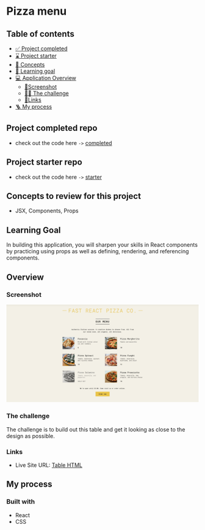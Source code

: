 # Pizza menu

## Table of contents

- [✅ Project completed](#project-completed-repo)
- [⌛️ Project starter](#project-starter-repo)
- [🧩 Concepts](#concepts-to-review-for-this-project)
- [🎯 Learning goal](#learning-goal)
- [💻 Application Overview](#overview)
  - [📸Screenshot](#screenshot)
  - [🥷🏽 The challenge](#the-challenge)
  - [🔗Links](#links)
- [🪜 My process](#my-process)

## Project completed repo

- check out the code here `->` [completed](https://github.com/hermkan/)

## Project starter repo

- check out the code here `->` [starter](https://github.com/hermkan/)

## Concepts to review for this project

- JSX, Components, Props

## Learning Goal

In building this application, you will sharpen your skills in React components by practicing using props as well as defining, rendering, and referencing components.

## Overview

### Screenshot

![Design preview for pizza-menu](./preview-pizza-menu.png)

### The challenge

The challenge is to build out this table and get it looking as close to the design as possible.

### Links

- Live Site URL: [Table HTML](/)

## My process

<!-- In this project, we built a pizza menu for a fictionnal restaurant!

The most important component is the Pizza Menu.

In the **public folder/**, there is a file named `data.js` which contains an array of pizza objects with _name_, _ingredients_, _price_, _photoName_, and _soldOut_ as its properties. We used this to populate the pizza menu card.

The menu component will be composed of Card components, which will be comprised of a photo and a description.

Next,`App.js` contains the top-level component. The data in `data.js` is retrieved in`App.js` and flow downward from App to Card.

`index.js` renders the App component. `style.css` and `index.html` handle the markup and styling. -->

<!-- ### -->

<!-- I started with the card component. The card compoent is responsible for showing the description and photo of a pizza. It will work with the _photoName_ property of our passed-down comments object extracted from commentData.js -->

### Built with

- React
- CSS

<!-- Let’s start with the smallest component, the Body. The Body is responsible for showing the comments that users have written. It will work with the comment property of our passed-down comments object extracted from commentData.js.

Open up Body.js and define your Body component.

This component should receive props. This props object contains all of the data on our comment, such as the username, profile image, and comment, but the Body works specifically with only the comment property.

Have the component return a <p> element that contains the comment property from props.

Stuck? Get a hint
3.
Export the Body component after its function definition so that it can be imported and used in Card.js.

Stuck? Get a hint
4.
Open Header.js and define your Header component.

This component will be responsible for the profileImg and username properties of our passed-down comments object.

The Header component should receive props. The component should return two elements, an <img> element whose src attribute will receive the profileImg property from props, and a <h1> element, displaying username from props.

Stuck? Get a hint
5.
Export the Header component after its function definition so that it can be imported and used in Card.js.

Stuck? Get a hint
Setting Up Card
6.
Great job! Let’s take a brief detour back to App.js.

Currently, the App component is empty. This is the top-level component and it is responsible for returning the interface to be rendered. In this case, it will be returning an instance of the Card component for every comment in commentData.js.

In the App component body, map over the comments array with the argument named comment and return an instance of the Card component.

For each component, give it an attribute named commentObject and the value {comment}.

Stuck? Get a hint
7.
Nice! You’ve set up App to pass down information to the Card component. Let’s put the pieces together.

Open Card.js and import the Header and Body components. Card will be the outer “shell” that contains our two smaller components: Card is the parent, and Header and Body are the child components.

Begin defining the Card component. Card should receive props.

Card should return an instance of the Header component, and an instance of the Body component.

Stuck? Get a hint
8.
Previously in App.js, you’ve passed down a commentObject attribute to Card which contains an object with three properties (profileImg, username, and comment).

It’s time to access those and finally pass them to the children components: Header and Body.

Header expects two props, profileImg and username.

Give the Header instance an attribute named profileImg and the value of props.commentObject.profileImg.

Stuck? Get a hint
9.
Next, give the Header instance an attribute named username and the value of props.commentObject.username.

Stuck? Get a hint
10.
The Body instance expects a comment prop.

Give the Body instance an attribute named comment and the value of props.commentObject.comment.

Stuck? Get a hint
11.
Now, export the Card component so it can be imported and used.

Stuck? Get a hint
Rendering the Application
12.
Open up App.js again, and import the Card component which is now defined and exported.

Stuck? Get a hint
13.
Then, export the App component.

Stuck? Get a hint
14.
Open up index.js and import the App component.

Stuck? Get a hint
15.
As you may recall, index.js is largely responsible for only rendering the App component.

Use .createRoot() to supply a container where you will render the App component. Then, use .render() to render it into the DOM!

If you’ve succeeded, you should see three comments rendered on the web browser, engaging in a riveting discussion about animals. -->
